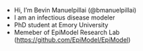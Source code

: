 - Hi, I’m Bevin Manuelpillai (@bmanuelpillai)
- I am an infectious disease modeler
- PhD student at Emory University
- Memeber of EpiModel Research Lab (https://github.com/EpiModel/EpiModel)

<!---
bmanuelpillai/bmanuelpillai is a ✨ special ✨ repository because its `README.md` (this file) appears on your GitHub profile.
You can click the Preview link to take a look at your changes.
--->
